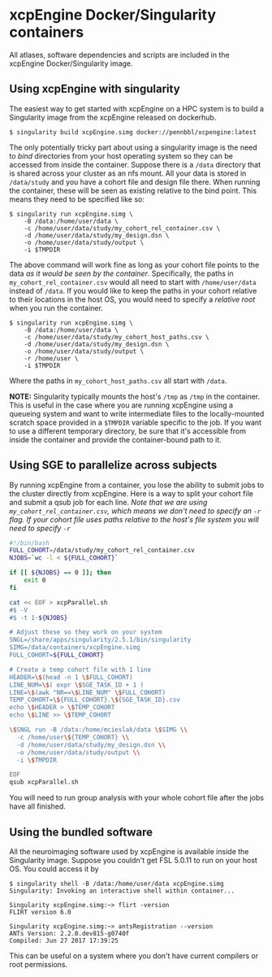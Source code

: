 # xcpEngine Docker/Singularity containers

All atlases, software dependencies and scripts are included in the
xcpEngine Docker/Singularity image.

## Using xcpEngine with singularity

The easiest way to get started with xcpEngine on a HPC system is
to build a Singularity image from the xcpEngine released on
dockerhub.

```console
$ singularity build xcpEngine.simg docker://pennbbl/xcpengine:latest
```

The only potentially tricky part about using a singularity image
is the need to _bind_ directories from your host operating system
so they can be accessed from inside the container. Suppose there
is a ``/data`` directory that is shared across your cluster as
an nfs mount. All your data is stored in ``/data/study`` and
you have a cohort file and design file there. When running the
container, these will be seen as existing relative to the
bind point. This means they need to be specified like so:

```console
$ singularity run xcpEngine.simg \
    -B /data:/home/user/data \
    -c /home/user/data/study/my_cohort_rel_container.csv \
    -d /home/user/data/study/my_design.dsn \
    -o /home/user/data/study/output \
    -i $TMPDIR
```

The above command will work fine as long as your cohort file
points to the data *as it would be seen by the container*.
Specifically, the paths in ``my_cohort_rel_container.csv``
would all need to start with ``/home/user/data`` instead of ``/data``. If you would like to
keep the paths in your cohort relative to their locations in
the host OS, you would need to specify a *relative root* when
you run the container.

```console
$ singularity run xcpEngine.simg \
    -B /data:/home/user/data \
    -c /home/user/data/study/my_cohort_host_paths.csv \
    -d /home/user/data/study/my_design.dsn \
    -o /home/user/data/study/output \
    -r /home/user \
    -i $TMPDIR
```
Where the paths in ``my_cohort_host_paths.csv`` all start with
``/data``.

**NOTE:** Singularity typically mounts the host's ``/tmp`` as
``/tmp`` in the container. This is useful in the case where you
are running xcpEngine using a queueing system and want to write
intermediate files to the locally-mounted scratch space provided
in a ``$TMPDIR`` variable specific to the job. If you want to use
a different temporary directory, be sure that it's accessible from
inside the container and provide the container-bound path to it.

## Using SGE to parallelize across subjects

By running xcpEngine from a container, you lose the ability to submit jobs
to the cluster directly from xcpEngine. Here is a way to split your cohort
file and submit a qsub job for each line. *Note that we are using
`my_cohort_rel_container.csv`, which means we don't need to specify
an `-r` flag. If your cohort file uses paths relative to the host's
file system you will need to specify `-r`*

```bash
#!/bin/bash
FULL_COHORT=/data/study/my_cohort_rel_container.csv
NJOBS=`wc -l < ${FULL_COHORT}`

if [[ ${NJOBS} == 0 ]]; then
    exit 0
fi

cat << EOF > xcpParallel.sh
#$ -V
#$ -t 1-${NJOBS}

# Adjust these so they work on your system
SNGL=/share/apps/singularity/2.5.1/bin/singularity
SIMG=/data/containers/xcpEngine.simg
FULL_COHORT=${FULL_COHORT}

# Create a temp cohort file with 1 line
HEADER=\$(head -n 1 \$FULL_COHORT)
LINE_NUM=\$( expr \$SGE_TASK_ID + 1 )
LINE=\$(awk "NR==\$LINE_NUM" \$FULL_COHORT)
TEMP_COHORT=\${FULL_COHORT}.\${SGE_TASK_ID}.csv
echo \$HEADER > \$TEMP_COHORT
echo \$LINE >> \$TEMP_COHORT

\$SNGL run -B /data:/home/mcieslak/data \$SIMG \\
  -c /home/user\${TEMP_COHORT} \\
  -d /home/user/data/study/my_design.dsn \\
  -o /home/user/data/study/output \\
  -i \$TMPDIR

EOF
qsub xcpParallel.sh
```
You will need to run group analysis with your whole cohort file after the
jobs have all finished.

## Using the bundled software

All the neuroimaging software used by xcpEngine is available
inside the Singularity image. Suppose you couldn't get FSL 5.0.11
to run on your host OS. You could access it by

```console
$ singularity shell -B /data:/home/user/data xcpEngine.simg
Singularity: Invoking an interactive shell within container...

Singularity xcpEngine.simg:~> flirt -version
FLIRT version 6.0

Singularity xcpEngine.simg:~> antsRegistration --version
ANTs Version: 2.2.0.dev815-g0740f
Compiled: Jun 27 2017 17:39:25

```

This can be useful on a system where you don't have current compilers or
root permissions.
